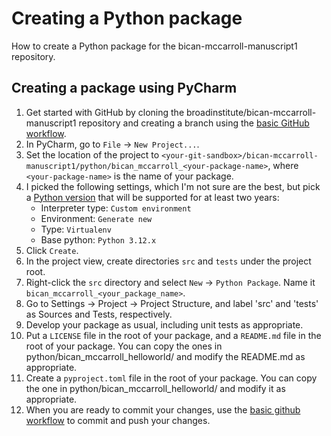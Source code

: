 # Creating a Python package
How to create a Python package for the bican-mccarroll-manuscript1 repository.
## Creating a package using PyCharm
1. Get started with GitHub by cloning the broadinstitute/bican-mccarroll-manuscript1 repository and creating a branch using the [basic GitHub workflow](https://docs.google.com/document/d/1A5T8ZVhNxP0GCQmmo1R8qaPPXah9cvSLI96U3TZdYos/edit?tab=t.0).
1. In PyCharm, go to `File` -> `New Project...`.
1. Set the location of the project to `<your-git-sandbox>/bican-mccarroll-manuscript1/python/bican_mccarroll_<your-package-name>`, where `<your-package-name>` is the name of your package.
1. I picked the following settings, which I'm not sure are the best, but pick a [Python version](https://devguide.python.org/versions/) that will be supported for at least two years:
   - Interpreter type: `Custom environment`
   - Environment: `Generate new`
   - Type: `Virtualenv`
   - Base python: `Python 3.12.x`
1. Click `Create`.
1. In the project view, create directories `src` and `tests` under the project root.
1. Right-click the `src` directory and select `New` -> `Python Package`. Name it `bican_mccarroll_<your_package_name>`.
1. Go to Settings -> Project -> Project Structure, and label 'src' and 'tests' as Sources and Tests, respectively.
1. Develop your package as usual, including unit tests as appropriate.
1. Put a `LICENSE` file in the root of your package, and a `README.md` file in the root of your package.  You can copy the ones in python/bican_mccarroll_helloworld/ and modify the README.md as appropriate.
1. Create a `pyproject.toml` file in the root of your package.  You can copy the one in python/bican_mccarroll_helloworld/ and modify it as appropriate.
1. When you are ready to commit your changes, use the [basic github workflow](https://docs.google.com/document/d/1A5T8ZVhNxP0GCQmmo1R8qaPPXah9cvSLI96U3TZdYos/edit?tab=t.0) to commit and push your changes.
